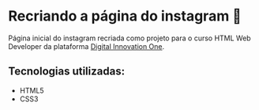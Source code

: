 # Recriando a página do instagram 🦊

Página inicial do instagram recriada como projeto para o curso HTML Web Developer da plataforma [Digital Innovation One](https://digitalinnovation.one).

## Tecnologias utilizadas:
* HTML5
* CSS3
